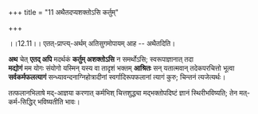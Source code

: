 +++
title = "11 अथैतदप्यशक्तोऽसि कर्तुम्"

+++
  
  
।।12.11।। एतत्-प्राप्त्य्-अर्थम् अतिसुगमोपायम् आह -- अथैतदिति। 

**अथ** चेत् **एतद् अपि** मदर्थकं **कर्तुम् अशक्तोऽसि** न समर्थोऽसि; स्वरूपाज्ञानात् तदा  
**मद्योगं** मम योगः संयोगो यस्मिन् यस्य वा तादृशं भक्तम् **आश्रितः** सन् यतात्मवान् तदेकपरचित्तो भूत्वा  
**सर्वकर्मफलत्यागं** सन्ध्यावन्दनाग्निहोत्रादीनां स्वर्गादिरूपफलानां त्यागं कुरु; चिन्तनं त्यजेत्यर्थः। 

तत्फलानभिलाषे मद्-आज्ञया करणात् कर्मभिश् चित्तशुद्ध्या मद्भक्तोपदिष्टं ज्ञानं स्थिरीभविष्यति; तेन मत्-कर्म-सिद्धिर् भविष्यतीति भावः।  
  
